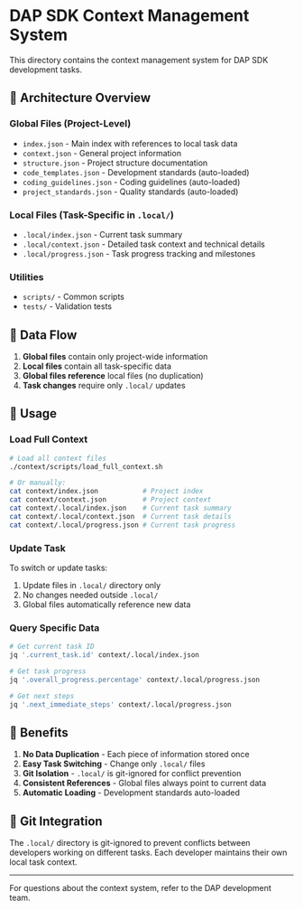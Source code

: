 # DAP SDK Context Management System

This directory contains the context management system for DAP SDK development tasks.

## 📁 Architecture Overview

### **Global Files (Project-Level)**
- `index.json` - Main index with references to local task data
- `context.json` - General project information
- `structure.json` - Project structure documentation
- `code_templates.json` - Development standards (auto-loaded)
- `coding_guidelines.json` - Coding guidelines (auto-loaded)  
- `project_standards.json` - Quality standards (auto-loaded)

### **Local Files (Task-Specific in `.local/`)**
- `.local/index.json` - Current task summary
- `.local/context.json` - Detailed task context and technical details
- `.local/progress.json` - Task progress tracking and milestones

### **Utilities**
- `scripts/` - Common scripts
- `tests/` - Validation tests

## 🔄 Data Flow

1. **Global files** contain only project-wide information
2. **Local files** contain all task-specific data
3. **Global files reference** local files (no duplication)
4. **Task changes** require only `.local/` updates

## 🚀 Usage

### Load Full Context
```bash
# Load all context files
./context/scripts/load_full_context.sh

# Or manually:
cat context/index.json           # Project index
cat context/context.json         # Project context  
cat context/.local/index.json    # Current task summary
cat context/.local/context.json  # Current task details
cat context/.local/progress.json # Current task progress
```

### Update Task
To switch or update tasks:
1. Update files in `.local/` directory only
2. No changes needed outside `.local/`
3. Global files automatically reference new data

### Query Specific Data
```bash
# Get current task ID
jq '.current_task.id' context/.local/index.json

# Get task progress
jq '.overall_progress.percentage' context/.local/progress.json

# Get next steps
jq '.next_immediate_steps' context/.local/progress.json
```

## 🎯 Benefits

1. **No Data Duplication** - Each piece of information stored once
2. **Easy Task Switching** - Change only `.local/` files
3. **Git Isolation** - `.local/` is git-ignored for conflict prevention
4. **Consistent References** - Global files always point to current data
5. **Automatic Loading** - Development standards auto-loaded

## 🔧 Git Integration

The `.local/` directory is git-ignored to prevent conflicts between developers working on different tasks. Each developer maintains their own local task context.

---

For questions about the context system, refer to the DAP development team. 